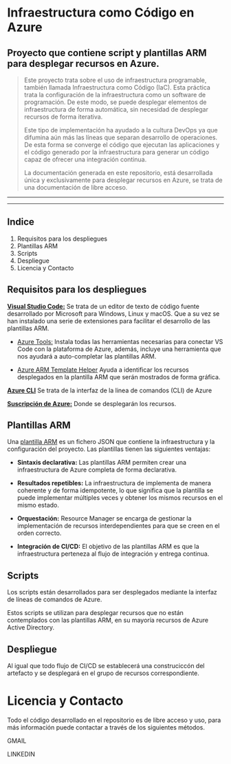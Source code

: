 # Infraestructura como Código en Azure

## Proyecto que contiene script y plantillas ARM para desplegar recursos en Azure.
>Este proyecto trata sobre el uso de infraestructura programable, también llamada Infraestructura como Código (IaC). Esta práctica trata la configuración de la infraestructura como un software de programación. De este modo, se puede desplegar elementos de infraestructura de forma automática, sin necesidad de desplegar recursos de forma iterativa. 
>
>Este tipo de implementación ha ayudado a la cultura DevOps ya que difumina aún más las líneas que separan desarrollo de operaciones. De esta forma se converge el código que ejecutan las aplicaciones y el código generado por la infraestructura para generar un código capaz de ofrecer una integración continua.
>
>La documentación generada en este repositorio, está desarrollada única y exclusivamente para desplegar recursos en Azure, se trata de una documentación de libre acceso.

---
---

## Indice
1.	Requisitos para los despliegues
2.	Plantillas ARM
3.	Scripts
4.  Despliegue
5.	Licencia y Contacto



## Requisitos para los despliegues
 **[Visual Studio Code:](https://code.visualstudio.com/)** Se trata de un editor de texto de código fuente desarrollado por Microsoft para Windows, Linux y macOS. Que a su vez se han instalado una serie de extensiones para facilitar el desarrollo de las plantillas ARM.
 
 - [Azure Tools:](https://marketplace.visualstudio.com/items?itemName=ms-vscode.vscode-node-azure-pack) Instala todas las herramientas necesarias para conectar VS Code con la plataforma de Azure, además, incluye una herramienta que nos ayudará a auto-completar las plantillas ARM.

 - [Azure ARM Template Helper](https://marketplace.visualstudio.com/items?itemName=ed-elliott.azure-arm-template-helper) Ayuda a identificar los recursos desplegados en la plantilla ARM que serán mostrados de forma gráfica.

 **[Azure CLI](https://docs.microsoft.com/es-es/cli/azure/?view=azure-cli-latest)** Se trata de la interfaz de la linea de comandos (CLI) de Azure 

 **[Suscripción de Azure:](https://portal.azure.com/)** Donde se desplegarán los recursos.



## Plantillas ARM
Una [plantilla ARM](https://docs.microsoft.com/es-es/azure/azure-resource-manager/templates/overview) es un fichero JSON que contiene la infraestructura y la configuración del proyecto. Las plantillas tienen las siguientes ventajas:
 - **Sintaxis declarativa:** Las plantillas ARM permiten crear una infraestructura de Azure completa de forma declarativa.


 - **Resultados repetibles:** La infraestructura de implementa de manera coherente y de forma idempotente, lo que significa que la plantilla se puede implementar múltiples veces y obtener los mismos recursos en el mismo estado.

 - **Orquestación:** Resource Manager se encarga de gestionar la implementación de recursos interdependientes para que se creen en el orden correcto.

- **Integración de CI/CD:** El objetivo de las plantillas ARM es que la infraestructura perteneza al flujo de integración y entrega continua.



## Scripts
Los scripts están desarrollados para ser desplegados mediante la interfaz de líneas de comandos de Azure.

Estos scripts se utilizan para desplegar recursos que no están contemplados con las plantillas ARM, en su mayoría recursos de Azure Active Directory.



## Despliegue
Al igual que todo flujo de CI/CD se establecerá una construciccón del artefacto y se desplegará en el grupo de recursos correspondiente.



# Licencia y Contacto
Todo el código desarrollado en el repositorio es de libre acceso y uso, para más información puede contactar a través de los siguientes métodos.

GMAIL

LINKEDIN